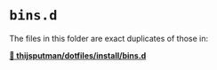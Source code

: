 # `bins.d`

The files in this folder are exact duplicates of those in:

**[📂 thijsputman/dotfiles/install/bins.d](https://github.com/thijsputman/dotfiles/tree/master/install/bins.d)**
